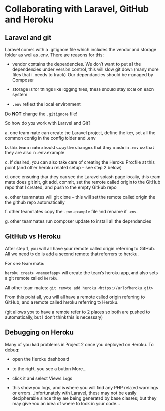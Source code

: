 # Collaborating with Laravel, GitHub and Heroku

## Laravel and git

Laravel comes with a .gitignore file which includes the vendor and
storage folder as well as .env. There are reasons for this:

-   vendor contains the dependencies. We don’t want to put all the
    dependencies under version control, this will slow git down (many
    more files that it needs to track). Our dependancies should be
    managed by Composer

-   storage is for things like logging files, these should stay local on
    each system

-   `.env` reflect the local environment

Do **NOT** change the `.gitignore` file!

So how do you work with Laravel and Git?

a.  one team mate can create the Laravel project, define the key, set
    all the common config in the config folder and .env

b.  this team mate should copy the changes that they made in .env so
    that they are also in .env.example

c.  If desired, you can also take care of creating the Heroku Procfile
    at this point (and other heroku related setup – see step 2 below)

d.  once ensuring that they can see the Laravel splash page locally,
    this team mate does git init, git add, commit, set the remote called
    origin to the GitHub repo that I created, and push to the empty
    GitHub repo

e.  other teammates will git clone – this will set the remote called
    origin the the github repo automatically

f.  other teammates copy the `.env.example` file and rename if `.env`.

g.  other teammates run composer update to install all the dependancies

## GitHub vs Heroku

After step 1, you will all have your remote called origin referring
to GitHub. All we need to do is add a second remote that referrers
to heroku.

For one team mate:

`heroku create <nameofapp>` will create the team’s heroku app, and also
sets a git remote called `heroku`.

All other team mates: `git remote add heroku
    <https://urlofheroku.git>`

From this point all, you will all have a remote called origin
referring to GitHub, and a remote called heroku referring to Heroku.

(git allows you to have a remote refer to 2 places so both are
pushed to automatically, but I don’t think this is necessary)

## Debugging on Heroku

Many of you had problems in Project 2 once you deployed on Heroku.
To debug:

-   open the Heroku dashboard

-   to the right, you see a button More…

-   click it and select Views Logs

-   this show you logs, and is where you will find any PHP related
    warnings or errors. Unfortunately with Laravel, these may not be
    easily decipherable since they are being generated by base classes;
    but they may give you an idea of where to look in your code…

